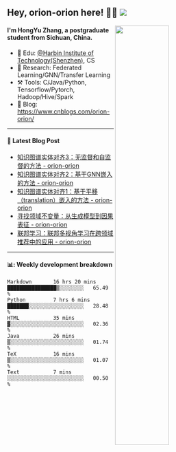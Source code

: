 <!--
 * @Descripttion: 
 * @Version: 1.0
 * @Author: ZhangHongYu
 * @Date: 2022-03-13 11:15:04
 * @LastEditors: ZhangHongYu
 * @LastEditTime: 2022-07-03 14:37:10
-->
## Hey, orion-orion here! 👋🏻  ![](https://komarev.com/ghpvc/?username=orion-orion)


<img align="right" src="https://github-readme-stats.vercel.app/api?username=orion-orion&show_icons=true&hide_border=true" width="50%">

#### I'm HongYu Zhang, a postgraduate student from Sichuan, China.
- 🏫 Edu: [@Harbin Institute of Technology(Shenzhen)](https://www.hitsz.edu.cn/index.html), CS
- 🔭 Research: Federated Learning/GNN/Transfer Learning
- ⚒️ Tools: C/Java/Python, Tensorflow/Pytorch, Hadoop/Hive/Spark
- 📗 Blog: https://www.cnblogs.com/orion-orion/ 

___

#### 📕  Latest Blog Post 
<!-- BLOG-POST-LIST:START -->
- [知识图谱实体对齐3：无监督和自监督的方法 - orion-orion](https://www.cnblogs.com/orion-orion/p/16814589.html)
- [知识图谱实体对齐2：基于GNN嵌入的方法 - orion-orion](https://www.cnblogs.com/orion-orion/p/16790701.html)
- [知识图谱实体对齐1：基于平移（translation）嵌入的方法 - orion-orion](https://www.cnblogs.com/orion-orion/p/16743610.html)
- [寻找领域不变量：从生成模型到因果表征 - orion-orion](https://www.cnblogs.com/orion-orion/p/16729545.html)
- [联邦学习：联邦多视角学习在跨领域推荐中的应用 - orion-orion](https://www.cnblogs.com/orion-orion/p/16584365.html)
<!-- BLOG-POST-LIST:END -->

____

#### 📊: Weekly development breakdown
<!--START_SECTION:waka-->

```text
Markdown       16 hrs 20 mins  ████████████████▒░░░░░░░░   65.49 %
Python         7 hrs 6 mins    ███████░░░░░░░░░░░░░░░░░░   28.48 %
HTML           35 mins         ▓░░░░░░░░░░░░░░░░░░░░░░░░   02.36 %
Java           26 mins         ▒░░░░░░░░░░░░░░░░░░░░░░░░   01.74 %
TeX            16 mins         ▒░░░░░░░░░░░░░░░░░░░░░░░░   01.07 %
Text           7 mins          ░░░░░░░░░░░░░░░░░░░░░░░░░   00.50 %
```

<!--END_SECTION:waka-->













